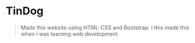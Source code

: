 # TinDog
> Made this website using HTML-CSS and Bootstrap. I this made this when i was learning web development.
